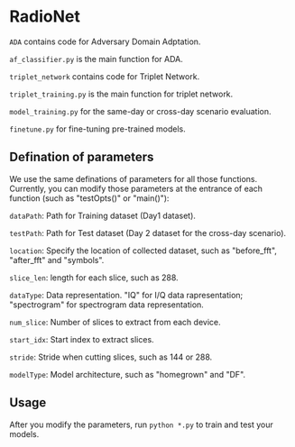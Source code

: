 # RadioNet

`ADA` contains code for Adversary Domain Adptation.

 ``af_classifier.py`` is the main function for ADA.

`triplet_network` contains code for Triplet Network.

``triplet_training.py`` is the main function for triplet network.

`model_training.py` for the same-day or cross-day scenario evaluation.

`finetune.py` for fine-tuning pre-trained models. 

## Defination of parameters

We use the same definations of parameters for all those functions. Currently, you can modify those parameters at the entrance of each function (such as "testOpts()" or "main()"):

`dataPath`: Path for Training dataset (Day1 dataset).

`testPath`: Path for Test dataset (Day 2 dataset for the cross-day scenario).

`location`: Specify the location of collected dataset, such as "before_fft", "after_fft" and "symbols".

`slice_len`: length for each slice, such as 288.

`dataType`: Data representation. "IQ" for I/Q data rapresentation; "spectrogram" for spectrogram data representation.

`num_slice`: Number of slices to extract from each device.

`start_idx`: Start index to extract slices.

`stride`: Stride when cutting slices, such as 144 or 288.

`modelType`: Model architecture, such as "homegrown" and "DF".

## Usage 
After you modify the parameters, run `python *.py` to train and test your models. 

